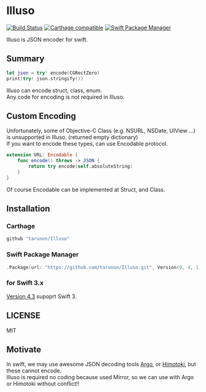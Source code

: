 # Illuso
[![Build Status](https://travis-ci.org/tarunon/Illuso.svg?branch=master)](https://travis-ci.org/tarunon/Illuso)
[![Carthage compatible](https://img.shields.io/badge/Carthage-compatible-4BC51D.svg?style=flat)](https://github.com/Carthage/Carthage)
[![Swift Package Manager](https://img.shields.io/badge/Swift%20Package%20Manager-compatible-brightgreen.svg)](https://github.com/apple/swift-package-manager)

Illuso is JSON encoder for swift.

## Summary
```swift
let json = try! encode(CGRectZero)
print(try! json.stringify())
```
Illuso can encode struct, class, enum.  
Any code for encoding is not required in Illuso.  

## Custom Encoding
Unfortunately, some of Objective-C Class (e.g. NSURL, NSDate, UIView ...) is unsupported in Illuso. (returned empty dictionary)  
If you want to encode these types, can use Encodable protocol.
```swift
extension URL: Encodable {
    func encode() throws -> JSON {
        return try encode(self.absoluteString)
    }
}
```
Of course Encodable can be implemented at Struct, and Class.

## Installation
### Carthage
```ruby
github "tarunon/Illuso"
```

### Swift Package Manager
```swift
.Package(url: "https://github.com/tarunon/Illuso.git", Version(0, 4, 1))
```

### for Swift 3.x
[Version 4.3](https://github.com/tarunon/Illuso/releases/tag/0.4.3) supoprt Swift 3.

## LICENSE
MIT

## Motivate
In swift, we may use awesome JSON decoding tools [Argo](https://github.com/thoughtbot/Argo "Argo"), or [Himotoki](https://github.com/ikesyo/Himotoki "Himotoki"), but these cannot encode.  
Illuso is required no coding because used Mirror, so we can use with Argo or Himotoki without conflict!!
